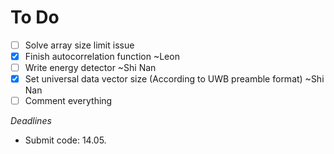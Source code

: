# To Do

- [ ] Solve array size limit issue
- [x] Finish autocorrelation function ~Leon
- [ ] Write energy detector ~Shi Nan
- [x] Set universal data vector size (According to UWB preamble format) ~Shi Nan
- [ ] Comment everything

*Deadlines*
* Submit code: 14.05.
